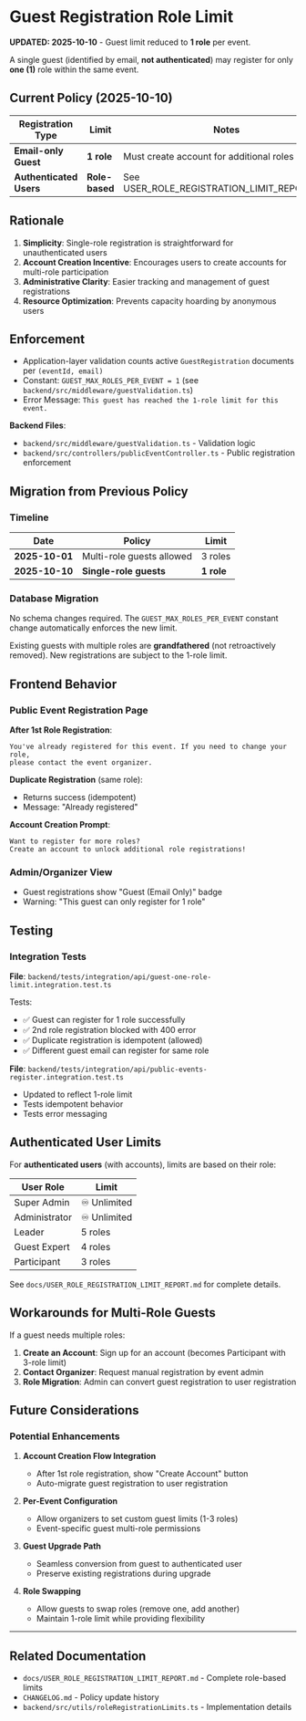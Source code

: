 # Guest Registration Role Limit

**UPDATED: 2025-10-10** - Guest limit reduced to **1 role** per event.

A single guest (identified by email, **not authenticated**) may register for only **one (1)** role within the same event.

## Current Policy (2025-10-10)

| Registration Type       | Limit          | Notes                                      |
| ----------------------- | -------------- | ------------------------------------------ |
| **Email-only Guest**    | **1 role**     | Must create account for additional roles   |
| **Authenticated Users** | **Role-based** | See USER_ROLE_REGISTRATION_LIMIT_REPORT.md |

## Rationale

1. **Simplicity**: Single-role registration is straightforward for unauthenticated users
2. **Account Creation Incentive**: Encourages users to create accounts for multi-role participation
3. **Administrative Clarity**: Easier tracking and management of guest registrations
4. **Resource Optimization**: Prevents capacity hoarding by anonymous users

## Enforcement

- Application-layer validation counts active `GuestRegistration` documents per `(eventId, email)`
- Constant: `GUEST_MAX_ROLES_PER_EVENT = 1` (see `backend/src/middleware/guestValidation.ts`)
- Error Message: `This guest has reached the 1-role limit for this event.`

**Backend Files**:

- `backend/src/middleware/guestValidation.ts` - Validation logic
- `backend/src/controllers/publicEventController.ts` - Public registration enforcement

## Migration from Previous Policy

### Timeline

| Date           | Policy                    | Limit      |
| -------------- | ------------------------- | ---------- |
| **2025-10-01** | Multi-role guests allowed | 3 roles    |
| **2025-10-10** | **Single-role guests**    | **1 role** |

### Database Migration

No schema changes required. The `GUEST_MAX_ROLES_PER_EVENT` constant change automatically enforces the new limit.

Existing guests with multiple roles are **grandfathered** (not retroactively removed). New registrations are subject to the 1-role limit.

## Frontend Behavior

### Public Event Registration Page

**After 1st Role Registration**:

```
You've already registered for this event. If you need to change your role,
please contact the event organizer.
```

**Duplicate Registration** (same role):

- Returns success (idempotent)
- Message: "Already registered"

**Account Creation Prompt**:

```
Want to register for more roles?
Create an account to unlock additional role registrations!
```

### Admin/Organizer View

- Guest registrations show "Guest (Email Only)" badge
- Warning: "This guest can only register for 1 role"

## Testing

### Integration Tests

**File**: `backend/tests/integration/api/guest-one-role-limit.integration.test.ts`

Tests:

- ✅ Guest can register for 1 role successfully
- ✅ 2nd role registration blocked with 400 error
- ✅ Duplicate registration is idempotent (allowed)
- ✅ Different guest email can register for same role

**File**: `backend/tests/integration/api/public-events-register.integration.test.ts`

- Updated to reflect 1-role limit
- Tests idempotent behavior
- Tests error messaging

## Authenticated User Limits

For **authenticated users** (with accounts), limits are based on their role:

| User Role     | Limit        |
| ------------- | ------------ |
| Super Admin   | ♾️ Unlimited |
| Administrator | ♾️ Unlimited |
| Leader        | 5 roles      |
| Guest Expert  | 4 roles      |
| Participant   | 3 roles      |

See `docs/USER_ROLE_REGISTRATION_LIMIT_REPORT.md` for complete details.

## Workarounds for Multi-Role Guests

If a guest needs multiple roles:

1. **Create an Account**: Sign up for an account (becomes Participant with 3-role limit)
2. **Contact Organizer**: Request manual registration by event admin
3. **Role Migration**: Admin can convert guest registration to user registration

## Future Considerations

### Potential Enhancements

1. **Account Creation Flow Integration**

   - After 1st role registration, show "Create Account" button
   - Auto-migrate guest registration to user registration

2. **Per-Event Configuration**

   - Allow organizers to set custom guest limits (1-3 roles)
   - Event-specific guest multi-role permissions

3. **Guest Upgrade Path**

   - Seamless conversion from guest to authenticated user
   - Preserve existing registrations during upgrade

4. **Role Swapping**
   - Allow guests to swap roles (remove one, add another)
   - Maintain 1-role limit while providing flexibility

---

## Related Documentation

- `docs/USER_ROLE_REGISTRATION_LIMIT_REPORT.md` - Complete role-based limits
- `CHANGELOG.md` - Policy update history
- `backend/src/utils/roleRegistrationLimits.ts` - Implementation details

